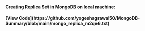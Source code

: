 <h4> Creating Replica Set in MongoDB on local machine:<h4>
[View Code](https://github.com/yogeshagrawal50/MongoDB-Summary/blob/main/mongo_replica_m2qe6.txt)
